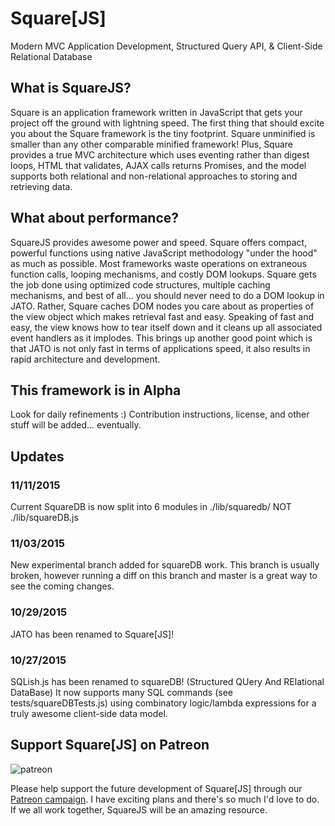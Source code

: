 # Square[JS]
Modern MVC Application Development, Structured Query API, & Client-Side Relational Database

## What is SquareJS?
Square is an application framework written in JavaScript that gets your project off the ground with lightning speed. The first thing that should excite you about the Square framework is the tiny footprint.  Square unminified is smaller than any other comparable minified framework!  Plus, Square provides a true MVC architecture which uses eventing rather than digest loops, HTML that validates, AJAX calls returns Promises, and the model supports both relational and non-relational approaches to storing and retrieving data.

## What about performance?
SquareJS provides awesome power and speed.  Square offers compact, powerful functions using native JavaScript methodology "under the hood" as much as possible. Most frameworks waste operations on extraneous function calls, looping mechanisms, and costly DOM lookups.  Square gets the job done using optimized code structures, multiple caching mechanisms, and best of all... you should never need to do a DOM lookup in JATO.  Rather, Square caches DOM nodes you care about as properties of the view object which makes retrieval fast and easy.  Speaking of fast and easy, the view knows how to tear itself down and it cleans up all associated event handlers as it implodes.  This brings up another good point which is that JATO is not only fast in terms of applications speed, it also results in rapid architecture and development.

## This framework is in Alpha
Look for daily refinements :)
Contribution instructions, license, and other stuff will be added... eventually.

## Updates
### 11/11/2015
Current SquareDB is now split into 6 modules in ./lib/squaredb/ NOT ./lib/squareDB.js

### 11/03/2015
New experimental branch added for squareDB work. This branch is usually broken, however running a diff on this branch and master is a great way to see the coming changes.

### 10/29/2015
JATO has been renamed to Square[JS]!

### 10/27/2015
SQLish.js has been renamed to squareDB! (Structured QUery And RElational DataBase) It now supports many SQL commands (see tests/squareDBTests.js) using combinatory logic/lambda expressions for a truly awesome client-side data model.

## Support Square[JS] on Patreon

![patreon](http://www.blujagu.com/images/patreon.png)

Please help support the future development of Square[JS] through our [Patreon campaign](https://www.patreon.com/squarejs). I have exciting plans and there's so much I'd love to do. If we all work together, SquareJS will be an amazing resource.
